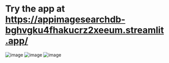 # Try the app at https://appimagesearchdb-bghvgku4fhakucrz2xeeum.streamlit.app/

![image](https://github.com/StatsAI/streamlit_image_search_db/assets/67183539/ffb79606-da49-4653-8b73-6bdc082fb64a)
![image](https://github.com/StatsAI/streamlit_image_search_db/assets/67183539/e87ea60a-6f74-4f41-a97b-2d753a2d6d6a)
![image](https://github.com/StatsAI/streamlit_image_search_db/assets/67183539/c7083002-8734-48f9-b6de-63cee2bb08db)




